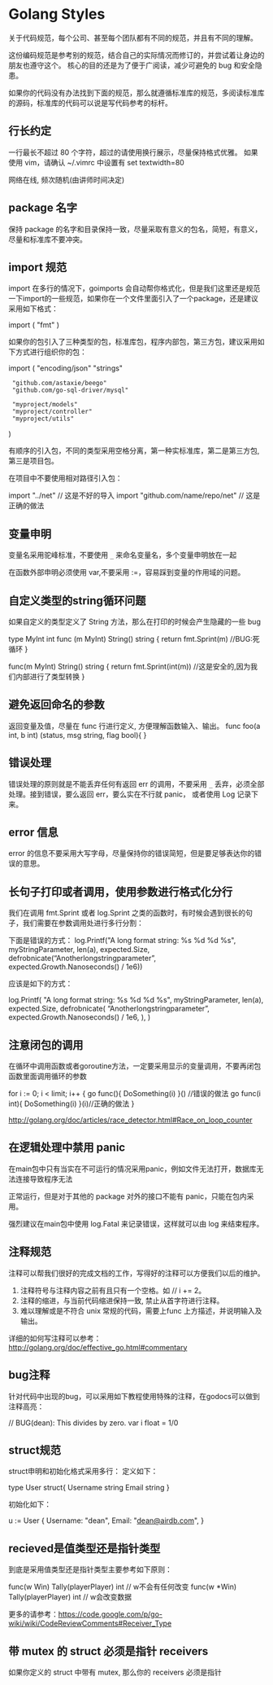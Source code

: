 # Golang Styles

关于代码规范，每个公司、甚至每个团队都有不同的规范，并且有不同的理解。

这份编码规范是参考别的规范，结合自己的实际情况而修订的，并尝试着让身边的朋友也遵守这个。 核心的目的还是为了便于广阅读，减少可避免的 bug 和安全隐患。

如果你的代码没有办法找到下面的规范，那么就遵循标准库的规范，多阅读标准库的源码，标准库的代码可以说是写代码参考的标杆。

## 行长约定

一行最长不超过 80 个字符，超过的请使用换行展示，尽量保持格式优雅。
如果使用 vim，请确认 ~/.vimrc 中设置有 set textwidth=80

网络在线, 频次随机(由讲师时间决定)

## package 名字

保持 package 的名字和目录保持一致，尽量采取有意义的包名，简短，有意义，尽量和标准库不要冲突。

## import 规范

import 在多行的情况下，goimports 会自动帮你格式化，但是我们这里还是规范一下import的一些规范，如果你在一个文件里面引入了一个package，还是建议采用如下格式：

 import (
     "fmt"
 )

如果你的包引入了三种类型的包，标准库包，程序内部包，第三方包，建议采用如下方式进行组织你的包：

 import (
     "encoding/json"
     "strings"
 
     "github.com/astaxie/beego"
     "github.com/go-sql-driver/mysql"
 
     "myproject/models"
     "myproject/controller"
     "myproject/utils"
 
 ) 

有顺序的引入包，不同的类型采用空格分离，第一种实标准库，第二是第三方包, 第三是项目包。

在项目中不要使用相对路径引入包：

 import "../net"    // 这是不好的导入
 import "github.com/name/repo/net" // 这是正确的做法

## 变量申明

变量名采用驼峰标准，不要使用 `_` 来命名变量名，多个变量申明放在一起

在函数外部申明必须使用 var,不要采用 :=，容易踩到变量的作用域的问题。

## 自定义类型的string循环问题

如果自定义的类型定义了 String 方法，那么在打印的时候会产生隐藏的一些 bug

 type MyInt int
 func (m MyInt) String() string { 
     return fmt.Sprint(m)   //BUG:死循环
 }
 
 func(m MyInt) String() string { 
     return fmt.Sprint(int(m))   //这是安全的,因为我们内部进行了类型转换
 }

## 避免返回命名的参数

返回变量及值，尽量在 func 行进行定义, 方便理解函数输入、输出。
 func foo(a int, b int) (status, msg string, flag bool){
 }

## 错误处理

错误处理的原则就是不能丢弃任何有返回 err 的调用，不要采用 `_`
丢弃，必须全部处理。接到错误，要么返回 err，要么实在不行就 panic， 或者使用 Log
记录下来。

## error 信息

error 的信息不要采用大写字母，尽量保持你的错误简短，但是要足够表达你的错误的意思。

## 长句子打印或者调用，使用参数进行格式化分行

我们在调用 fmt.Sprint 或者 log.Sprint 之类的函数时，有时候会遇到很长的句子，我们需要在参数调用处进行多行分割：

下面是错误的方式：
 log.Printf("A long format string: %s %d %d %s", myStringParameter, len(a),
     expected.Size, defrobnicate(“Anotherlongstringparameter”,
         expected.Growth.Nanoseconds() / 1e6))

应该是如下的方式：

 log.Printf( 
     "A long format string: %s %d %d %s", 
     myStringParameter,
     len(a),
     expected.Size,
     defrobnicate(
         “Anotherlongstringparameter”,
         expected.Growth.Nanoseconds() / 1e6, 
     ),
 )

## 注意闭包的调用

在循环中调用函数或者goroutine方法，一定要采用显示的变量调用，不要再闭包函数里面调用循环的参数

 for i := 0; i < limit; i++ {
     go func(){ DoSomething(i) }() //错误的做法
     go func(i int){ DoSomething(i) }(i)//正确的做法
 }

<http://golang.org/doc/articles/race_detector.html#Race_on_loop_counter>

## 在逻辑处理中禁用 panic

在main包中只有当实在不可运行的情况采用panic，例如文件无法打开，数据库无法连接导致程序无法

正常运行，但是对于其他的 package 对外的接口不能有 panic，只能在包内采用。

强烈建议在main包中使用 log.Fatal 来记录错误，这样就可以由 log 来结束程序。

## 注释规范

注释可以帮我们很好的完成文档的工作，写得好的注释可以方便我们以后的维护。

1. 注释符号与注释内容之前有且只有一个空格。如 // i += 2。
2. 注释的缩进，与当前代码缩进保持一致, 禁止从首字符进行注释。
3. 难以理解或是不符合 unix 常规的代码，需要上func 上方描述，并说明输入及输出。

详细的如何写注释可以参考：<http://golang.org/doc/effective_go.html#commentary>

## bug注释

针对代码中出现的bug，可以采用如下教程使用特殊的注释，在godocs可以做到注释高亮：

 // BUG(dean): This divides by zero. 
 var i float = 1/0

## struct规范

struct申明和初始化格式采用多行：
定义如下：

 type User struct{
     Username  string
     Email     string
 }

初始化如下：

 u := User {
     Username: "dean",
     Email:    "dean@airdb.com",
 }

## recieved是值类型还是指针类型

到底是采用值类型还是指针类型主要参考如下原则：

func(w Win) Tally(playerPlayer) int     // w不会有任何改变
func(w *Win) Tally(playerPlayer) int    // w会改变数据

更多的请参考：<https://code.google.com/p/go-wiki/wiki/CodeReviewComments#Receiver_Type>

## 带 mutex 的 struct 必须是指针 receivers

如果你定义的 struct 中带有 mutex, 那么你的 receivers 必须是指针
